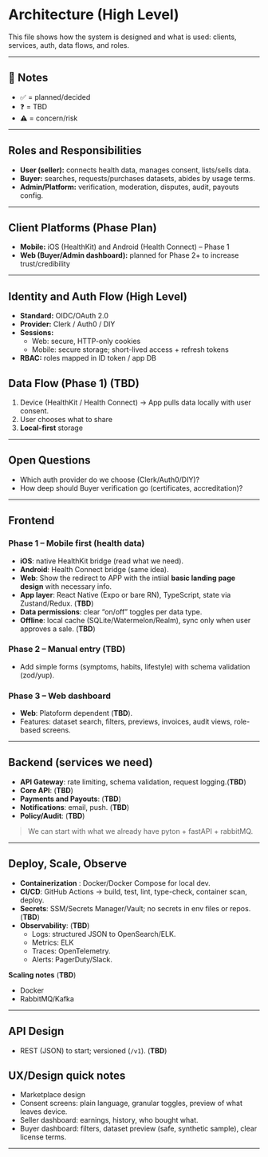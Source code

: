 # Architecture (High Level)

This file shows how the system is designed and what is used: clients, services, auth, data flows, and roles.

---

## 📌 Notes
- ✅ = planned/decided
- ❓ = TBD
- ⚠️ = concern/risk

---

## Roles and Responsibilities
- **User (seller):** connects health data, manages consent, lists/sells data.
- **Buyer:** searches, requests/purchases datasets, abides by usage terms.
- **Admin/Platform:** verification, moderation, disputes, audit, payouts config.

---

##  Client Platforms (Phase Plan)
- **Mobile:** iOS (HealthKit) and Android (Health Connect) – Phase 1
- **Web (Buyer/Admin dashboard):** planned for Phase 2+ to increase trust/credibility

---

## Identity and Auth Flow (High Level) 
- **Standard:** OIDC/OAuth 2.0
- **Provider:** Clerk / Auth0  / DIY 
- **Sessions:**
  - Web: secure, HTTP-only cookies
  - Mobile: secure storage; short-lived access + refresh tokens
- **RBAC:** roles mapped in ID token / app DB


##  Data Flow (Phase 1) (**TBD**)
1. Device (HealthKit / Health Connect) → App pulls data locally with user consent.
2. User chooses what to share
3. **Local-first** storage 
---

##  Open Questions
- Which auth provider do we choose (Clerk/Auth0/DIY)?
- How deep should Buyer verification go (certificates, accreditation)?

---

## Frontend

### Phase 1 – Mobile first (health data)
- **iOS**: native HealthKit bridge (read what we need).
- **Android**: Health Connect bridge (same idea).
- **Web**: Show the redirect to APP with the intiial  **basic landing page design** with necessary info.
- **App layer**: React Native (Expo or bare RN), TypeScript, state via Zustand/Redux. (**TBD**)
- **Data permissions**: clear “on/off” toggles per data type.
- **Offline**: local cache (SQLite/Watermelon/Realm), sync only when user approves a sale. (**TBD**)

### Phase 2 – Manual entry (**TBD**)
- Add simple forms (symptoms, habits, lifestyle) with schema validation (zod/yup).

### Phase 3 – Web dashboard
- **Web**: Platoform dependent (**TBD**).
- Features: dataset search, filters, previews, invoices, audit views, role-based screens.

---

## Backend (services we need)

- **API Gateway**: rate limiting, schema validation, request logging.(**TBD**)
- **Core API**: (**TBD**)
- **Payments and Payouts**: (**TBD**)
- **Notifications**: email, push. (**TBD**)
- **Policy/Audit**: (**TBD**)

> We can start with what we already have pyton + fastAPI + rabbitMQ.

---


## Deploy, Scale, Observe

- **Containerization** : Docker/Docker Compose for local dev.
- **CI/CD**: GitHub Actions → build, test, lint, type-check, container scan, deploy.
- **Secrets**: SSM/Secrets Manager/Vault; no secrets in env files or repos. (**TBD**)
- **Observability**: (**TBD**)
  - Logs: structured JSON to OpenSearch/ELK.
  - Metrics: ELK
  - Traces: OpenTelemetry.
  - Alerts: PagerDuty/Slack.

**Scaling notes**
(**TBD**)
-  Docker
-  RabbitMQ/Kafka

---

##  API Design

- REST (JSON) to start; versioned (`/v1`). (**TBD**)


##  UX/Design quick notes

- Marketplace design
- Consent screens: plain language, granular toggles, preview of what leaves device.
- Seller dashboard: earnings, history, who bought what.
- Buyer dashboard: filters, dataset preview (safe, synthetic sample), clear license terms.

---

